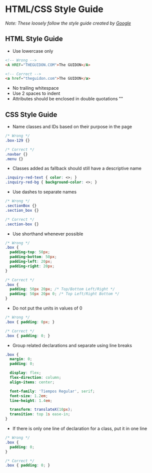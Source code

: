 # HTML/CSS Style Guide
*Note: These loosely follow the style guide created by [Google](https://google.github.io/styleguide/htmlcssguide.xml)*

## HTML Style Guide

- Use lowercase only
~~~~~~html
<!-- Wrong -->
<A HREF="THEGUIDON.COM">The GUIDON</A>

<!-- Correct -->
<a href="theguidon.com">The GUIDON</a>
~~~~~~

- No trailing whitespace
- Use 2 spaces to indent
- Attributes should be enclosed in double quotations ""

## CSS Style Guide

- Name classes and IDs based on their purpose in the page
~~~~~~~CSS
/* Wrong */
.box-129 {}

/* Correct */
.navbar {}
.menu {}
~~~~~~~

- Classes added as fallback should still have a descriptive name
~~~~~~CSS
.inquiry-red-text { color: <>; }
.inquiry-red-bg { background-color: <>; }
~~~~~~

- Use dashes to separate names
~~~~~~CSS
/* Wrong */
.sectionBox {}
.section_box {}

/* Correct */
.section-box {}
~~~~~~

- Use shorthand whenever possible
~~~~~~CSS
/* Wrong */
.box {
  padding-top: 50px;
  padding-bottom: 50px;
  padding-left: 20px;
  padding-right: 20px;
}

/* Correct */
.box {
  padding: 50px 20px; /* Top/Bottom Left/Right */
  padding: 50px 20px 0; /* Top Left/Right Bottom */
}
~~~~~~

- Do not put the units in values of 0
~~~~~~CSS
/* Wrong */
.box { padding: 0px; }

/* Correct */
.box { padding: 0; }
~~~~~~

- Group related declarations and separate using line breaks
~~~~~~CSS
.box {
  margin: 0;
  padding: 0;

  display: flex;
  flex-direction: column;
  align-items: center;

  font-family: 'Tiempos Regular', serif;
  font-size: 1.2em;
  line-height: 1.4em;

  transform: translateX(10px);
  transition: top 1s ease-in;
}
~~~~~~

- If there is only one line of declaration for a class, put it in one line
~~~~~~CSS
/* Wrong */
.box {
  padding: 0;
}

/* Correct */
.box { padding: 0; }
~~~~~~

